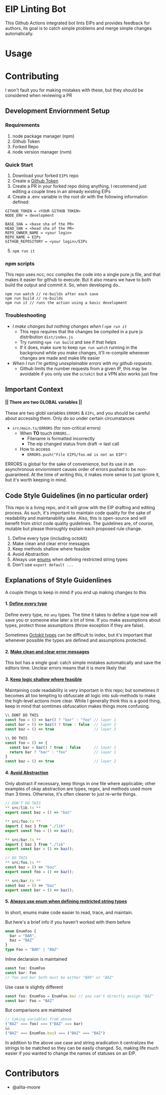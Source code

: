 # EIP Linting Bot

This Github Actions integrated bot lints EIPs and provides feedback for authors, its goal is to catch simple problems and merge simple changes automatically.
# Usage

# Contributing
I won't fault you for making mistakes with these, but they should be considered when reviewing a PR

## Development Enviornment Setup

### Requirements
1) node package manager (npm)
2) Github Token 
3) Forked Repo
4) node version manager (nvm)

### Quick Start
1) Download your forked `EIPS` repo
2) Create a [Github Token](/creating-a-personal-access-token)
3) Create a PR in your forked repo doing anything, I recommend just editing a couple lines in an already existing EIPs
4) Create a .env variable in the root dir with the following information defined:

```
GITHUB_TOKEN = <YOUR GITHUB TOKEN>
NODE_ENV = development

BASE_SHA = <base sha of the PR>
HEAD_SHA = <head sha of the PR>
REPO_OWNER_NAME = <your login>
REPO_NAME = EIPs
GITHUB_REPOSITORY = <your login>/EIPs
```
5) `npm run it`

### npm scripts

This repo uses ncc; ncc compiles the code into a single pure js file, and that makes it easier for github to execute. But it also means we have to both build the output and commit it. So, when developing do..

```
npm run watch // re-builds after each save
npm run build // re-builds
npm run it // runs the action using a basic development
```
### Troubleshooting
- <i>I make changes but nothing changes when I `npm run it`</i>
  - This repo requires that the changes be compiled in a pure js distribution `dist/index.js`
  - Try running `npm run build` and see if that helps
  - If it does, make sure to keep `npm run watch` running in the background while you make changes, it'll re-compile whenever changes are made and make life easier
- <i>When I run I'm getting unexplainable errors with my github requests.</i>
  - Github limits the number requests from a given IP, this may be avoidable if you only use the `octokit` but a VPN also works just fine

## Important Context
#### || There are **two GLOBAL** variables ||
These are two globl variables `ERRORS` & `EIPs`, and you should be careful about accessing them. Only do so under certain circumstances

- `src/main.ts/ERRORS` (for non-critical errors)
  - When **TO** touch `ERRORS`...
    - Filename is formatted incorrectly
    - The eip changed status from draft -> last call
  - How to access
    - `ERRORS.push("File EIPS/foo.md is not an EIP")`

ERRORS is global for the sake of convenience, but its use in an asynchronous enviornment causes order of errors pushed to be non-guaranteed. At the time of writing this, it makes more sense to just ignore it, but it's worth keeping in mind.

## Code Style Guidelines (in no particular order)
This repo is a living repo, and it will grow with the EIP drafting and editing process. As such, it's important to maintain code quality for the sake of readability and maintanability sake. Also, this is open-source and will benefit from strict code quality guidelines. The guidelines are, of course, mutable but please thoroughly explain each proposed rule change.

1) Define every type (including octokit)
2) Make clean and clear error messages
3) Keep methods shallow where feasible
4) Avoid Abstraction
5) Always use [enums](https://www.sohamkamani.com/javascript/enums/) when defining restricted string types
6) Don't use `export default ...`
## Explanations of Style Guidenlines
A couple things to keep in mind if you end up making changes to this

#### 1. <ins>Define every type</ins>
Define every type, no `any` types. The time it takes to define a type now will save you or someone else later a lot of time. If you make assumptions about types, protect those assumptions (throw exception if they are false).

Sometimes [Octokit types](https://www.npmjs.com/package/@octokit/types) can be difficult to index, but it's important that whenever possible the types are defined and assumptions protected.

#### 2. <ins>Make clean and clear error messages</ins>
This bot has a single goal: catch simple mistakes automatically and save the editors time. Unclear errors means that it is more likely that 

#### 3. <ins>Keep logic shallow where feasible</ins>
Maintaining code readability is very important in this repo; but sometimes it becomes all too tempting to obfuscate all logic into sub-methods to make the high-level actions more clear. While I generally think this is a good thing, keep in mind that somtimes obfuscation makes things more confusing.
```javascript
\\ DONT DO THIS
const foo = () => bar() ? "bar" : "foo" // layer 1
const bar = () => baz() ? true : false  // layer 2
const baz = () => true                  // layer 3

\\ DO THIS
const foo = () => {                
  const bar = baz() ? true : false      // layer 1
  return bar ? "bar" : "foo"            // layer 1
}
const baz = () => true                  // layer 2
```
#### 4. <ins>Avoid Abstraction</ins>
Only abstract if necessary, keep things in one file where applicable; other examples of okay abstraction are types, regex, and methods used more than 3 times. Otherwise, it's often cleaner to just re-write things.
```javascript
// DON'T DO THIS
** src/lib.ts **
export const baz = () => "baz"

** src/foo.ts **
import { baz } from "./lib"
export const foo = () => baz();

** src/bar.ts **
import { baz } from "./lib"
export const bar = () => baz();

// DO THIS
** src/foo.ts **
const baz = () => "baz"
export const foo = () => baz();

** src/bar.ts **
const baz = () => "baz"
export const bar = () => baz();
```
#### 5. <ins>Always use enum when defining restricted string types</ins>
In short, enums make code easier to read, trace, and maintain. 

But here's a brief info if you haven't worked with them before

```typescript
enum EnumFoo {
  bar = "BAR",
  baz = "BAZ"
}
type Foo = "BAR" | "BAZ"
```
Inline declaraion is maintained
```typescript
const foo: EnumFoo
const bar: Foo
// foo and bar both must be either "BAR" or "BAZ"
```
Use case is slightly different
```typescript
const foo: EnumFoo = EnumFoo.baz // you can't directly assign "BAZ"
const bar: Foo = "BAZ"
```
But comparisons are maintained
```typescript
// taking variables from above
("BAZ" === foo) === ("BAZ" === bar)
&&
("BAZ" === EnumFoo.baz) === ("BAZ" === "BAZ")
```
In addition to the above use case and string eradication it centralizes the strings to be matched so they can be easily changed. So, making life much easier if you wanted to change the names of statuses on an EIP.

# Contributors
- @alita-moore
